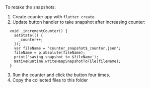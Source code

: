 To retake the snapshots:

1. Create counter app with `flutter create`
2. Update button handler to take snapshot after increasing counter:

```
  void _incrementCounter() {
    setState(() {
      _counter++;
    });
    var fileName = 'counter_snapshot$_counter.json';
    fileName = p.absolute(fileName);
    print('saving snapshot to $fileName');
    NativeRuntime.writeHeapSnapshotToFile(fileName);
  }
```

3. Run the counter and click the button four times.
4. Copy the collected files to this folder
